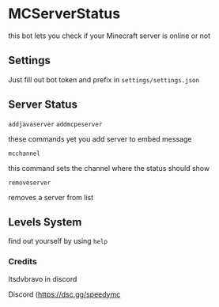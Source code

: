 # MCServerStatus

this bot lets you check if your Minecraft server is online or not

## Settings

Just fill out bot token and prefix in `settings/settings.json`

## Server Status

`addjavaserver`
`addmcpeserver`

these commands yet you add server to embed message

`mcchannel`

this command sets the channel where the status should show

`removeserver`

removes a server from list


## Levels System

find out yourself by using `help`


### Credits

Itsdvbravo in discord

Discord (https://dsc.gg/speedymc
